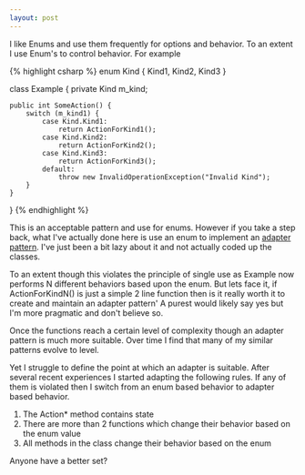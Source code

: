 ```yaml
---
layout: post
---
```

I like Enums and use them frequently for options and behavior. To an extent I
use Enum's to control behavior. For example

{% highlight csharp %}
enum Kind {
    Kind1,
    Kind2,
    Kind3
}

class Example {
    private Kind m_kind;

    public int SomeAction() {
        switch (m_kind1) {
            case Kind.Kind1:
                return ActionForKind1();
            case Kind.Kind2:
                return ActionForKind2();
            case Kind.Kind3:
                return ActionForKind3();
            default:
                throw new InvalidOperationException("Invalid Kind");
        }
    }
}
{% endhighlight %}

This is an acceptable pattern and use for enums. However if you take a step back, what I've actually done here is use an enum to implement an [adapter pattern](http://en.wikipedia.org/wiki/Adapter_pattern). I've just been a bit lazy about it and not actually coded up the classes.  

To an extent though this violates the principle of single use as Example now performs N different behaviors based upon the enum. But lets face it, if ActionForKindN() is just a simple 2 line function then is it really worth it to create and maintain an adapter pattern' A purest would likely say yes but I'm more pragmatic and don't believe so.

Once the functions reach a certain level of complexity though an adapter pattern is much more suitable. Over time I find that many of my similar patterns evolve to level.

Yet I struggle to define the point at which an adapter is suitable. After several recent experiences I started adapting the following rules. If any of them is violated then I switch from an enum based behavior to adapter based behavior.

  1. The Action* method contains state
  2. There are more than 2 functions which change their behavior based on the enum value
  3. All methods in the class change their behavior based on the enum 

Anyone have a better set?

